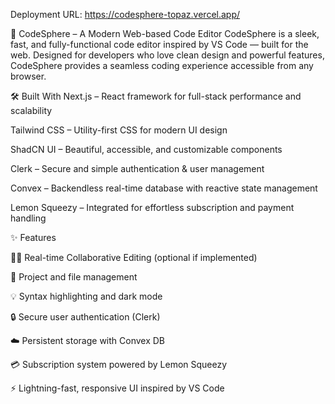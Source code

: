 Deployment URL: https://codesphere-topaz.vercel.app/

🚀 CodeSphere – A Modern Web-based Code Editor
CodeSphere is a sleek, fast, and fully-functional code editor inspired by VS Code — built for the web. Designed for developers who love clean design and powerful features, CodeSphere provides a seamless coding experience accessible from any browser.

🛠️ Built With
Next.js – React framework for full-stack performance and scalability

Tailwind CSS – Utility-first CSS for modern UI design

ShadCN UI – Beautiful, accessible, and customizable components

Clerk – Secure and simple authentication & user management

Convex – Backendless real-time database with reactive state management

Lemon Squeezy – Integrated for effortless subscription and payment handling

✨ Features

🧑‍💻 Real-time Collaborative Editing (optional if implemented)

📁 Project and file management

💡 Syntax highlighting and dark mode

🔒 Secure user authentication (Clerk)

☁️ Persistent storage with Convex DB

💳 Subscription system powered by Lemon Squeezy

⚡ Lightning-fast, responsive UI inspired by VS Code
